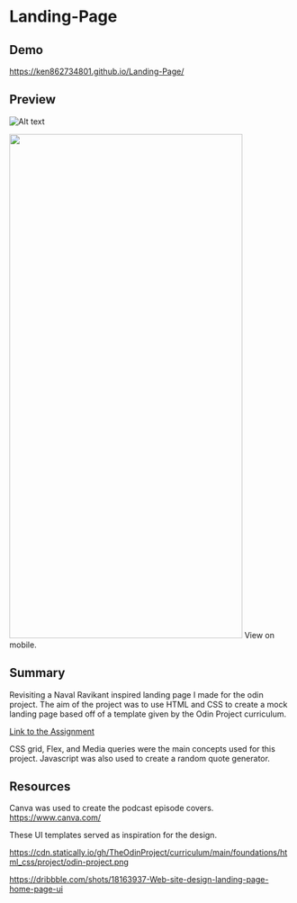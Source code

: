 # Landing-Page

## Demo 
https://ken862734801.github.io/Landing-Page/

## Preview 
![Alt text](https://i.imgur.com/hIJgHsu.png)

<img src="https://i.imgur.com/peIxVhs.png" width="414" height="896">
View on mobile.

## Summary
Revisiting a Naval Ravikant inspired landing page I made for the odin project.
The aim of the project was to use HTML and CSS to create a mock landing page based off of a template given by the Odin Project curriculum.

[Link to the Assignment](https://www.theodinproject.com/lessons/foundations-landing-page)

CSS grid, Flex, and Media queries were the main concepts used for this project. Javascript was also used to create a random quote generator. 

## Resources
Canva was used to create the podcast episode covers. 
https://www.canva.com/

These UI templates served as inspiration for the design. 

https://cdn.statically.io/gh/TheOdinProject/curriculum/main/foundations/html_css/project/odin-project.png

https://dribbble.com/shots/18163937-Web-site-design-landing-page-home-page-ui






